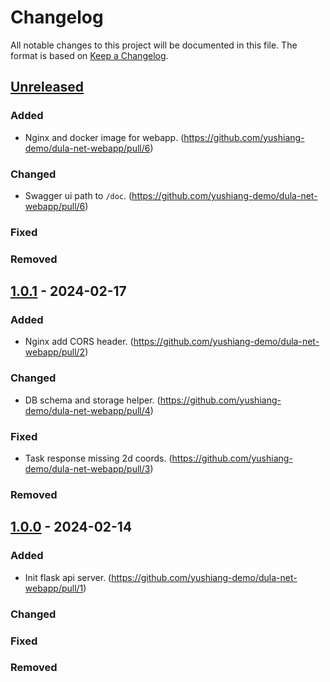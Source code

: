 # Changelog

All notable changes to this project will be documented in this file.
The format is based on [Keep a Changelog](https://github.com/olivierlacan/keep-a-changelog).

## [Unreleased]

### Added

- Nginx and docker image for webapp. (https://github.com/yushiang-demo/dula-net-webapp/pull/6)

### Changed

- Swagger ui path to `/doc`. (https://github.com/yushiang-demo/dula-net-webapp/pull/6)

### Fixed

### Removed

## [1.0.1] - 2024-02-17

### Added

- Nginx add CORS header. (https://github.com/yushiang-demo/dula-net-webapp/pull/2)

### Changed

- DB schema and storage helper. (https://github.com/yushiang-demo/dula-net-webapp/pull/4)

### Fixed

- Task response missing 2d coords. (https://github.com/yushiang-demo/dula-net-webapp/pull/3)

### Removed

## [1.0.0] - 2024-02-14

### Added

- Init flask api server. (https://github.com/yushiang-demo/dula-net-webapp/pull/1)

### Changed

### Fixed

### Removed

[unreleased]: https://github.com/yushiang-demo/dula-net-webapp/compare/1.0.1...HEAD
[1.0.1]: https://github.com/yushiang-demo/dula-net-webapp/releases/tag/1.0.1
[1.0.0]: https://github.com/yushiang-demo/dula-net-webapp/releases/tag/1.0.0
